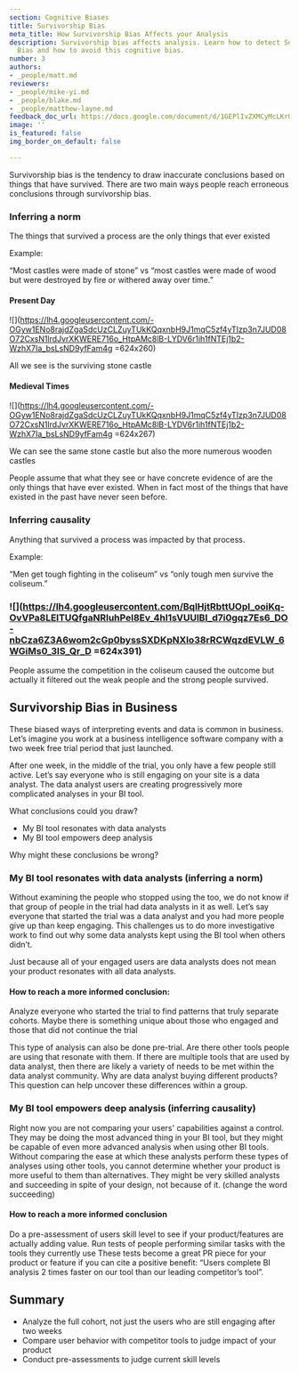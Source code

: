 ```yaml
---
section: Cognitive Biases
title: Survivorship Bias
meta_title: How Survivorship Bias Affects your Analysis
description: Survivorship bias affects analysis. Learn how to detect Survivorship
  Bias and how to avoid this cognitive bias.
number: 3
authors:
- _people/matt.md
reviewers:
- _people/mike-yi.md
- _people/blake.md
- _people/matthew-layne.md
feedback_doc_url: https://docs.google.com/document/d/1GEPlIvZXMCyMcLKrUYtqg9D0DchLM3vW3RAi6SAoW3Y/edit?usp=sharing
image: ''
is_featured: false
img_border_on_default: false

---
```

Survivorship bias is the tendency to draw inaccurate conclusions based on things that have survived. There are two main ways people reach erroneous conclusions through survivorship bias.

### Inferring a norm

The things that survived a process are the only things that ever existed

Example:

“Most castles were made of stone” vs “most castles were made of wood but were destroyed by fire or withered away over time.”

#### Present Day

![](https://lh4.googleusercontent.com/-OGyw1ENo8rajdZgaSdcUzCLZuyTUkKQqxnbH9J1mqC5zf4yTIzp3n7JUD08O72CxsN1lrdJvrXKWERE716o_HtpAMc8lB-LYDV6r1ih1fNTEj1b2-WzhX7Ia_bsLsND9yfFam4g =624x260)

All we see is the surviving stone castle

#### Medieval Times

![](https://lh4.googleusercontent.com/-OGyw1ENo8rajdZgaSdcUzCLZuyTUkKQqxnbH9J1mqC5zf4yTIzp3n7JUD08O72CxsN1lrdJvrXKWERE716o_HtpAMc8lB-LYDV6r1ih1fNTEj1b2-WzhX7Ia_bsLsND9yfFam4g =624x267)

We can see the same stone castle but also the more numerous wooden castles

People assume that what they see or have concrete evidence of are the only things that have ever existed. When in fact most of the things that have existed in the past have never seen before.

### Inferring causality

Anything that survived a process was impacted by that process.

Example:

“Men get tough fighting in the coliseum” vs “only tough men survive the coliseum.”

### ![](https://lh4.googleusercontent.com/BqlHjtRbttUOpl_ooiKq-OvVPa8LEITUQfgaNRluhPel8Ev_4hI1sVUUlBl_d7i0gqz7Es6_DO-nbCza6Z3A6wom2cGp0byssSXDKpNXIo38rRCWqzdEVLW_6WGiMs0_3IS_Qr_D =624x391)

People assume the competition in the coliseum caused the outcome but actually it filtered out the weak people and the strong people survived.

## Survivorship Bias in Business

These biased ways of interpreting events and data is common in business. Let’s imagine you work at a business intelligence software company with a two week free trial period that just launched.

After one week, in the middle of the trial, you only have a few people still active. Let’s say everyone who is still engaging on your site is a data analyst. The data analyst users are creating progressively more complicated analyses in your BI tool.

What conclusions could you draw?

* My BI tool resonates with data analysts
* My BI tool empowers deep analysis

Why might these conclusions be wrong?

### My BI tool resonates with data analysts (inferring a norm)

Without examining the people who stopped using the too, we do not know if that group of people in the trial had data analysts in it as well. Let’s say everyone that started the trial was a data analyst and you had more people give up than keep engaging. This challenges us to do more investigative work to find out why some data analysts kept using the BI tool when others didn’t.

Just because all of your engaged users are data analysts does not mean your product resonates with all data analysts.

#### How to reach a more informed conclusion:

Analyze everyone who started the trial to find patterns that truly separate cohorts. Maybe there is something unique about those who engaged and those that did not continue the trial

This type of analysis can also be done pre-trial. Are there other tools people are using that resonate with them. If there are multiple tools that are used by data analyst, then there are likely a variety of needs to be met within the data analyst community. Why are data analyst buying different products? This question can help uncover these differences within a group.

### My BI tool empowers deep analysis (inferring causality)

Right now you are not comparing your users' capabilities against a control. They may be doing the most advanced thing in your BI tool, but they might be capable of even more advanced analysis when using other BI tools. Without comparing the ease at which these analysts perform these types of analyses using other tools, you cannot determine whether your product is more useful to them than alternatives. They might be very skilled analysts and succeeding in spite of your design, not because of it. (change the word succeeding)

#### How to reach a more informed conclusion

Do a pre-assessment of users skill level to see if your product/features are actually adding value. Run tests of people performing similar tasks with the tools they currently use These tests become a great PR piece for your product or feature if you can cite a positive benefit: “Users complete BI analysis 2 times faster on our tool than our leading competitor’s tool”.

## Summary

* Analyze the full cohort, not just the users who are still engaging after two weeks
* Compare user behavior with competitor tools to judge impact of your product
* Conduct pre-assessments to judge current skill levels
